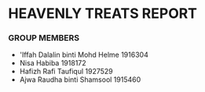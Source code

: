 # HEAVENLY TREATS REPORT

### GROUP MEMBERS
- 'Iffah Dalalin binti Mohd Helme 1916304
- Nisa Habiba 1918172
- Hafizh Rafi Taufiqul 1927529
- Ajwa Raudha binti Shamsool 1915460
